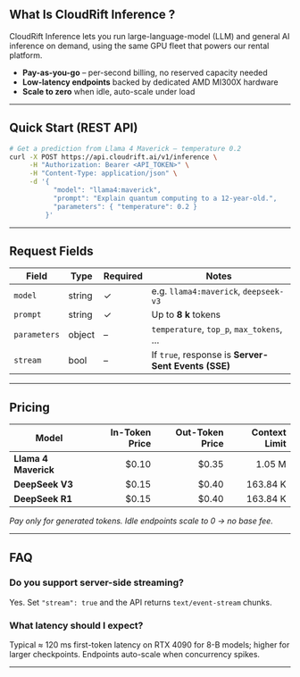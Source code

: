 

## What Is CloudRift Inference ?

CloudRift Inference lets you run large-language-model (LLM) and general AI inference on demand, using the same GPU fleet that powers our rental platform.

* **Pay-as-you-go** – per-second billing, no reserved capacity needed  
* **Low-latency endpoints** backed by dedicated AMD MI300X hardware  
* **Scale to zero** when idle, auto-scale under load  

---
## Quick Start (REST API)

```bash
# Get a prediction from Llama 4 Maverick – temperature 0.2
curl -X POST https://api.cloudrift.ai/v1/inference \
     -H "Authorization: Bearer <API_TOKEN>" \
     -H "Content-Type: application/json" \
     -d '{
           "model": "llama4:maverick",
           "prompt": "Explain quantum computing to a 12-year-old.",
           "parameters": { "temperature": 0.2 }
         }'

```
---

## Request Fields

| Field        | Type   | Required | Notes                                               |
|--------------|--------|----------|-----------------------------------------------------|
| `model`      | string | ✓        | e.g. `llama4:maverick`, `deepseek-v3`               |
| `prompt`     | string | ✓        | Up to **8 k** tokens                                |
| `parameters` | object | –        | `temperature`, `top_p`, `max_tokens`, …             |
| `stream`     | bool   | –        | If `true`, response is **Server-Sent Events (SSE)** |

---

## Pricing

| Model                | In-Token Price | Out-Token Price | Context Limit |
|----------------------|---------------:|----------------:|--------------:|
| **Llama 4 Maverick** | \$0.10         | \$0.35          | 1.05 M        | 
| **DeepSeek V3**      | \$0.15         | \$0.40          | 163.84 K      | 
| **DeepSeek R1**      | \$0.15         | \$0.40          | 163.84 K      |

*Pay only for generated tokens. Idle endpoints scale to 0 → no base fee.*

---

## FAQ

### Do you support server-side streaming?

Yes. Set `"stream": true` and the API returns `text/event-stream` chunks.

### What latency should I expect?

Typical ≈ 120 ms first-token latency on RTX 4090 for 8-B models; higher for larger checkpoints. Endpoints auto-scale when concurrency spikes.


---

